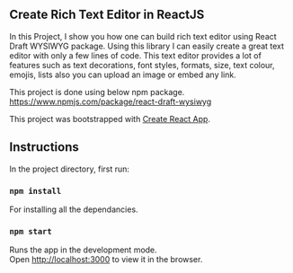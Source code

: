 ## Create Rich Text Editor in ReactJS

In this Project, I show you how one can build rich text editor using React Draft WYSIWYG package. Using this library I can easily create a great text editor with only a few lines of code. This text editor provides a lot of features such as text decorations, font styles, formats, size, text colour,  emojis, lists also you can upload an image or embed any link. 

This project is done using below npm package.
https://www.npmjs.com/package/react-draft-wysiwyg

This project was bootstrapped with [Create React App](https://github.com/facebook/create-react-app).

## Instructions

In the project directory, first run:

### `npm install`

For installing all the dependancies. 

### `npm start`

Runs the app in the development mode.<br />
Open [http://localhost:3000](http://localhost:3000) to view it in the browser.


